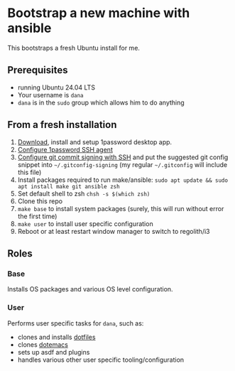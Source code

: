 # Bootstrap a new machine with ansible

This bootstraps a fresh Ubuntu install for me.

## Prerequisites

- running Ubuntu 24.04 LTS
- Your username is `dana`
- `dana` is in the `sudo` group which allows him to do anything

## From a fresh installation

1. [Download](https://1password.com/downloads/linux), install and setup 1password desktop app.
1. [Configure 1password SSH agent](https://1password.com/downloads/linux)
1. [Configure git commit signing with SSH](https://developer.1password.com/docs/ssh/git-commit-signing) and put the suggested git config snippet into `~/.gitconfig-signing` (my regular `~/.gitconfig` will include this file)
1. Install packages required to run make/ansible:
   `sudo apt update && sudo apt install make git ansible zsh`
1. Set default shell to zsh `chsh -s $(which zsh)`
1. Clone this repo
1. `make base` to install system packages (surely, this will run without error the first time)
1. `make user` to install user specific configuration
1. Reboot or at least restart window manager to switch to regolith/i3

## Roles

### Base

Installs OS packages and various OS level configuration.

### User

Performs user specific tasks for `dana`, such as:

- clones and installs [dotfiles](https://github.com/danajp/dotfiles)
- clones [dotemacs](https://github.com/danajp/dotemacs)
- sets up asdf and plugins
- handles various other user specific tooling/configuration
